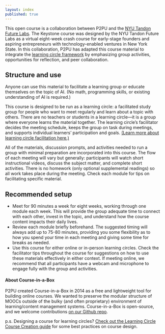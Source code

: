 ```yaml
---
layout: index
published: true
---
```


This open course is a collaboration between P2PU and the [NYU Tandon Future Labs](https://futurelabs.nyc/program-variants/keystone/). The Keystone course was designed by the NYU Tandon Future Labs as a virtual eight-week crash course for early-stage founders and aspiring entrepreneurs with technology-enabled ventures in New York State. In this collaboration, P2PU has adapted this course material to integrate the [learning circle framework](https://docs.p2pu.org/) by emphasizing group activities, opportunities for reflection, and peer collaboration. 

## Structure and use
Anyone can use this material to facilitate a learning group or educate themselves on the topic of AI. (No math, programming skills, or existing understanding of AI is required.)

This course is designed to be run as a learning circle: a facilitated study group for people who want to meet regularly and learn about a topic with others. There are no teachers or students in a learning circle—it is a group where everyone learns the material together. The learning circle’s facilitator decides the meeting schedule, keeps the group on task during meetings, and supports individual learners’ participation and goals. [(Learn more about learning circle facilitation here.)](https://handbook.p2pu.org/facilitation/facilitation-basics)

All of the materials, discussion prompts, and activities needed to run a group with minimal preparation are incorporated into this course. The flow of each meeting will vary but generally: participants will watch short instructional videos, discuss the subject matter, and complete short activities. There is no homework (only optional supplemental readings) so all work takes place during the meeting. Check each module for tips on facilitating specific material.

## Recommended setup
- Meet for 90 minutes a week for eight weeks, working through one module each week. This will provide the group adequate time to connect with each other, invest in the topic, and understand how the course content impacts their daily lives.
- Review each module briefly beforehand. The suggested timing will always add up to 75-80 minutes, providing you some flexibility as to how you spend your time in each meeting and giving some time for breaks as needed.
- Use this course for either online or in-person learning circles. Check the facilitator tips throughout the course for suggestions on how to use these materials effectively in either context. If meeting online, we recommend that all participants have a webcam and microphone to engage fully with the group and activities.

#### About Course-in-a-Box

P2PU created Course-in-a-Box in 2014 as a free and lightweight tool for building online courses. We wanted to preserve the modular structure of MOOCs outside of the bulky (and often proprietary) environment of learning/content management systems. Course-in-a-Box is open-source, and we welcome contributions [on our Github repo](https://github.com/p2pu/course-in-a-box).

p.s. Designing a course for learning circles? [Check out the Learning Circle Course Creation guide](https://docs.p2pu.org/courses/creating-courses) for some best practices on course design.
